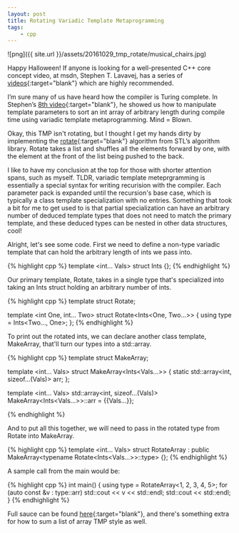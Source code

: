 ```yaml
---
layout: post
title: Rotating Variadic Template Metaprogramming
tags:
    - cpp
---
```

![png]({{ site.url }}/assets/20161029_tmp_rotate/musical_chairs.jpg)

Happy Halloween! If anyone is looking for a well-presented C++ core concept video, at msdn, Stephen T. Lavavej, has a series of [videos](https://channel9.msdn.com/Series/C9-Lectures-Stephan-T-Lavavej-Core-C-){:target="blank"} which are highly recommended.

I’m sure many of us have heard how the compiler is Turing complete. In Stephen’s [8th video](https://channel9.msdn.com/Series/C9-Lectures-Stephan-T-Lavavej-Core-C-/Stephan-T-Lavavej-Core-Cpp-8-of-n){:target="blank"}, he showed us how to manipulate template parameters to sort an int array of arbitrary length during compile time using variadic template metaprogramming. Mind = Blown.

Okay, this TMP isn't rotating, but I thought I get my hands dirty by implementing the [rotate](http://en.cppreference.com/w/cpp/algorithm/rotate){:target="blank"} algorithm from STL’s algorithm library. Rotate takes a list and shuffles all the elements forward by one, with the element at the front of the list being pushed to the back.

<!--more-->

I like to have my conclusion at the top for those with shorter attention spans, such as myself. TLDR, variadic template meteprgramming is essentially a special syntax for writing recurision with the compiler. Each parameter pack is expanded until the recursion's base case, which is typically a class template specialization with no entries. Something that took a bit for me to get used to is that partial specialization can have an arbitrary number of deduced template types that does not need to match the primary template, and these deduced types can be nested in other data structures, cool!


Alright, let's see some code. First we need to define a non-type variadic template that can hold the arbitrary length of ints we pass into.

{% highlight cpp %}
template <int... Vals> struct Ints {};
{% endhighlight %}

Our primary template, Rotate, takes in a single type that's specialized into taking an Ints struct holding an arbitrary number of ints.

{% highlight cpp %}
template <typename T> struct Rotate;

template <int One, int... Two>
struct Rotate<Ints<One, Two...>> {
    using type = Ints<Two..., One>;
};
{% endhighlight %}

To print out the rotated ints, we can declare another class template, MakeArray, that'll turn our types into a std::array.

{% highlight cpp %}
template <typename Ints> struct MakeArray;

template <int... Vals> struct MakeArray<Ints<Vals...>> {
    static std::array<int, sizeof...(Vals)> arr;
};

template <int... Vals>
std::array<int, sizeof...(Vals)>
MakeArray<Ints<Vals...>>::arr = {{Vals...}};

{% endhighlight %}

And to put all this together, we will need to pass in the rotated type from Rotate into MakeArray.

{% highlight cpp %}
template <int... Vals>
struct RotateArray 
  : public MakeArray<typename Rotate<Ints<Vals...>>::type> {};
{% endhighlight %}

A sample call from the main would be:

{% highlight cpp %}
int main() {
  using type = RotateArray<1, 2, 3, 4, 5>;
  for (auto const &v : type::arr)
    std::cout << v << std::endl;
  std::cout << std::endl;
}
{% endhighlight %}


Full sauce can be found [here](https://github.com/Estinox/coding-practices/blob/master/random_code/mtp_count.cpp){:target="blank"}, and there's something extra for how to sum a list of array TMP style as well.

